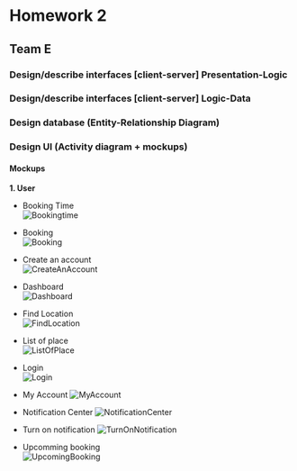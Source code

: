 # Homework 2 #  
## Team E ##  
### Design/describe interfaces [client-server] Presentation-Logic ###  
### Design/describe interfaces [client-server] Logic-Data ###  
### Design database (Entity-Relationship Diagram) ###  
### Design UI (Activity diagram + mockups) ###  
#### Mockups ####  
**1. User**  
* Booking Time  
![Bookingtime](https://github.com/manuelclavel/teamepe2020/blob/master/Images/Diagrams/Mock-ups/User/Booking%20time.png)  


* Booking  
![Booking](https://github.com/manuelclavel/teamepe2020/blob/master/Images/Diagrams/Mock-ups/User/Booking.png)  


* Create an account  
![CreateAnAccount](https://github.com/manuelclavel/teamepe2020/blob/master/Images/Diagrams/Mock-ups/User/Create%20an%20account.png)  


* Dashboard  
![Dashboard](https://github.com/manuelclavel/teamepe2020/blob/master/Images/Diagrams/Mock-ups/User/Dashboard.png)  


* Find Location  
![FindLocation](https://github.com/manuelclavel/teamepe2020/blob/master/Images/Diagrams/Mock-ups/User/Find%20location.png) 


* List of place  
![ListOfPlace](https://github.com/manuelclavel/teamepe2020/blob/master/Images/Diagrams/Mock-ups/User/List%20of%20place.png)  


* Login  
![Login](https://github.com/manuelclavel/teamepe2020/blob/master/Images/Diagrams/Mock-ups/User/Log-in.png)  


* My Account
![MyAccount](https://github.com/manuelclavel/teamepe2020/blob/master/Images/Diagrams/Mock-ups/User/My%20account.png)  


* Notification Center
![NotificationCenter](https://github.com/manuelclavel/teamepe2020/blob/master/Images/Diagrams/Mock-ups/User/Notification%20center.png)  


* Turn on notification
![TurnOnNotification](https://github.com/manuelclavel/teamepe2020/blob/master/Images/Diagrams/Mock-ups/User/Turn%20on%20notification.png)  


* Upcomming booking  
![UpcomingBooking](https://github.com/manuelclavel/teamepe2020/blob/master/Images/Diagrams/Mock-ups/User/Upcoming%20booking_2.png) 
